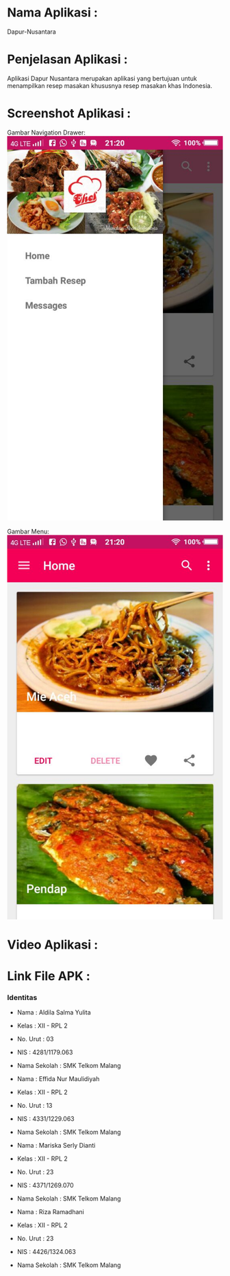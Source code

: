 # Nama Aplikasi : 
Dapur-Nusantara
# Penjelasan Aplikasi : 
Aplikasi Dapur Nusantara merupakan aplikasi yang bertujuan untuk menampilkan resep masakan khususnya resep masakan khas Indonesia. 
# Screenshot Aplikasi :
Gambar Navigation Drawer: 
![alt text](https://github.com/aldilasalma/Dapur-Nusantara/blob/master/1.jpeg "Navigasi")

Gambar Menu: 
![alt text](https://github.com/aldilasalma/Dapur-Nusantara/blob/master/2.jpeg "Menu")

# Video Aplikasi :
# Link File APK :

### Identitas

+ Nama : Aldila Salma Yulita
+ Kelas : XII - RPL 2
+ No. Urut : 03
+ NIS : 4281/1179.063
+ Nama Sekolah : SMK Telkom Malang

+ Nama : Effida Nur Maulidiyah
+ Kelas : XII - RPL 2
+ No. Urut : 13
+ NIS : 4331/1229.063
+ Nama Sekolah : SMK Telkom Malang

+ Nama : Mariska Serly Dianti
+ Kelas : XII - RPL 2
+ No. Urut : 23
+ NIS : 4371/1269.070
+ Nama Sekolah : SMK Telkom Malang

+ Nama : Riza Ramadhani
+ Kelas : XII - RPL 2
+ No. Urut : 23
+ NIS : 4426/1324.063
+ Nama Sekolah : SMK Telkom Malang

